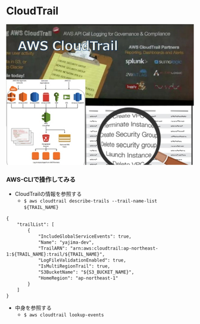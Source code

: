 # CloudTrail

![Alt Text](https://github.com/yhidetoshi/Pictures/raw/master/aws/aws-reinvent-2013-report-aws-cloudtrail-1-638.jpg)


### AWS-CLIで操作してみる

- CloudTrailの情報を参照する
  - `$ aws cloudtrail describe-trails --trail-name-list ${TRAIL_NAME}`
```
{
    "trailList": [
        {
            "IncludeGlobalServiceEvents": true,
            "Name": "yajima-dev",
            "TrailARN": "arn:aws:cloudtrail:ap-northeast-1:${TRAIL_NAME}:trail/${TRAIL_NAME}",
            "LogFileValidationEnabled": true,
            "IsMultiRegionTrail": true,
            "S3BucketName": "${S3_BUCKET_NAME}",
            "HomeRegion": "ap-northeast-1"
        }
    ]
}
```

- 中身を参照する
  - `$ aws cloudtrail lookup-events`
